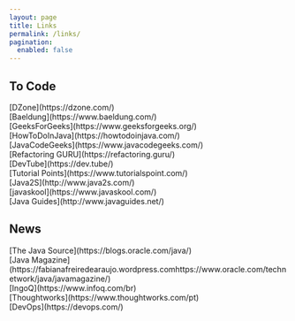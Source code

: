 ```yaml
---
layout: page
title: Links
permalink: /links/
pagination:
  enabled: false
---
```


<h2>To Code</h2>
[DZone](https://dzone.com/) <br/>
[Baeldung](https://www.baeldung.com/) <br/>
[GeeksForGeeks](https://www.geeksforgeeks.org/) <br/>
[HowToDoInJava](https://howtodoinjava.com/) <br/>
[JavaCodeGeeks](https://www.javacodegeeks.com/) <br/>
[Refactoring GURU](https://refactoring.guru/)<br/>
[DevTube](https://dev.tube/)<br/>
[Tutorial Points](https://www.tutorialspoint.com/)<br/>
[Java2S](http://www.java2s.com/)<br/>
[javaskool](https://www.javaskool.com/)<br/>
[Java Guides](http://www.javaguides.net/)<br/>

<h2>News</h2>
[The Java Source](https://blogs.oracle.com/java/)<br/>
[Java Magazine](https://fabianafreiredearaujo.wordpress.comhttps://www.oracle.com/technetwork/java/javamagazine/)<br/>
[IngoQ](https://www.infoq.com/br)<br/>
[Thoughtworks](https://www.thoughtworks.com/pt)<br/>
[DevOps](https://devops.com/)<br/>
